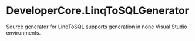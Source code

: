 # DeveloperCore.LinqToSQLGenerator

Source generator for LinqToSQL supports generation in none Visual Studio environments.